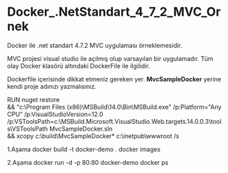 # Docker_.NetStandart_4_7_2_MVC_Ornek
Docker ile .net standart 4.7.2 MVC uygulaması örneklemesidir.

MVC projesi visual studio ile açılmış olup varsayılan bir uygulamadır. Tüm olay Docker klasörü altındaki DockerFile ile ilgilidir.

Dockerfile içerisinde dikkat etmeniz gereken yer. **MvcSampleDocker** yerine kendi proje adınızı yazmalısınız.

RUN nuget restore \
    && "c:\Program Files (x86)\MSBuild\14.0\Bin\MSBuild.exe" /p:Platform="Any CPU" /p:VisualStudioVersion=12.0 /p:VSToolsPath=c:\MSBuild.Microsoft.VisualStudio.Web.targets.14.0.0.3\tools\VSToolsPath MvcSampleDocker.sln \
    && xcopy c:\build\MvcSampleDocker\* c:\inetpub\wwwroot /s


1.Aşama
docker build -t docker-demo .
docker images

2.Aşama
docker run -d -p 80:80 docker-demo
docker ps
